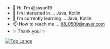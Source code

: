 - 👋 Hi, I’m @sssun19
- 👀 I’m interested in ... Java, Kotlin
- 🌱 I’m currently learning ... Java, Kotlin
- 📫 How to reach me ... 98_0509@naver.com
- :sparkles: Thank you! :sparkles:

[![Top Langs](https://github-readme-stats.vercel.app/api/top-langs/?username=sssun19&layout=compact)](https://github.com/sssun19/github-readme-stats)

<!---
sssun19/sssun19 is a ✨ special ✨ repository because its `README.md` (this file) appears on your GitHub profile.
You can click the Preview link to take a look at your changes.
--->
